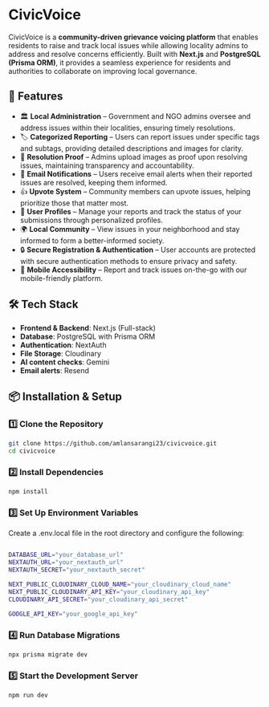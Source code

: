 # CivicVoice

CivicVoice is a **community-driven grievance voicing platform** that enables residents to raise and track local issues while allowing locality admins to address and resolve concerns efficiently. Built with **Next.js** and **PostgreSQL (Prisma ORM)**, it provides a seamless experience for residents and authorities to collaborate on improving local governance.

## 🚀 Features

- 🏛 **Local Administration** – Government and NGO admins oversee and address issues within their localities, ensuring timely resolutions.  
- 🏷 **Categorized Reporting** – Users can report issues under specific tags and subtags, providing detailed descriptions and images for clarity.  
- 📸 **Resolution Proof** – Admins upload images as proof upon resolving issues, maintaining transparency and accountability.  
- 📧 **Email Notifications** – Users receive email alerts when their reported issues are resolved, keeping them informed.  
- 👍 **Upvote System** – Community members can upvote issues, helping prioritize those that matter most.  
- 👤 **User Profiles** – Manage your reports and track the status of your submissions through personalized profiles.  
- 🌍 **Local Community** – View issues in your neighborhood and stay informed to form a better-informed society.  
- 🔒 **Secure Registration & Authentication** – User accounts are protected with secure authentication methods to ensure privacy and safety.  
- 📱 **Mobile Accessibility** – Report and track issues on-the-go with our mobile-friendly platform.  
 

## 🛠 Tech Stack

- **Frontend & Backend**: Next.js (Full-stack)  
- **Database**: PostgreSQL with Prisma ORM  
- **Authentication**: NextAuth  
- **File Storage**: Cloudinary  
- **AI content checks**: Gemini
- **Email alerts**: Resend


## 📦 Installation & Setup

### 1️⃣ Clone the Repository

```bash
git clone https://github.com/amlansarangi23/civicvoice.git
cd civicvoice
```

### 2️⃣ Install Dependencies
```bash
npm install
```

### 3️⃣ Set Up Environment Variables
Create a .env.local file in the root directory and configure the following:
```bash

DATABASE_URL="your_database_url"
NEXTAUTH_URL="your_nextauth_url"
NEXTAUTH_SECRET="your_nextauth_secret"

NEXT_PUBLIC_CLOUDINARY_CLOUD_NAME="your_cloudinary_cloud_name"
NEXT_PUBLIC_CLOUDINARY_API_KEY="your_cloudinary_api_key"
CLOUDINARY_API_SECRET="your_cloudinary_api_secret"

GOOGLE_API_KEY="your_google_api_key"
```

### 4️⃣ Run Database Migrations
```bash
npx prisma migrate dev
```

### 5️⃣ Start the Development Server
```bash
npm run dev
```
